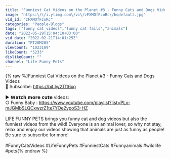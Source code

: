 ```yaml
---
title: "Funniest Cat Videos on the Planet #3 - Funny Cats and Dogs Videos"
image: "https:\/\/i.ytimg.com\/vi\/zFXMOfFzoRc\/hqdefault.jpg"
vid_id: "zFXMOfFzoRc"
categories: "People-Blogs"
tags: ["funny cat videos","funny cat fails","animals"]
date: "2022-05-29T15:04:10+03:00"
vid_date: "2022-02-21T14:01:25Z"
duration: "PT20M20S"
viewcount: "1023109"
likeCount: "5233"
dislikeCount: ""
channel: "Life Funny Pets"
---
```

{% raw %}Funniest Cat Videos on the Planet #3 - Funny Cats and Dogs Videos<br />🔔 Subscribe: <a rel="nofollow" target="blank" href="https://bit.ly/2Tft6xq">https://bit.ly/2Tft6xq</a><br /><br />► 𝗪𝗮𝘁𝗰𝗵 𝗺𝗼𝗿𝗲 𝗰𝘂𝘁𝗲 videos:<br />○ Funny Baby : <a rel="nofollow" target="blank" href="https://www.youtube.com/playlist?list=PLx-mJGMbSLQCxwzrZ1te7YOe2vpoS3-HZ">https://www.youtube.com/playlist?list=PLx-mJGMbSLQCxwzrZ1te7YOe2vpoS3-HZ</a><br /><br />LIFE FUNNY PETS brings you funny cat and dog videos but also the funniest videos from the wild! Everyone is an animal lover, so why not stay, relax and enjoy our videos showing that animals are just as funny as people! <br />Be sure to subscribe for more!<br /><br />#FunnyCatsVideos #LifeFunnyPets #FunniestCats #Funnyanimals  #wildlife #pets{% endraw %}
